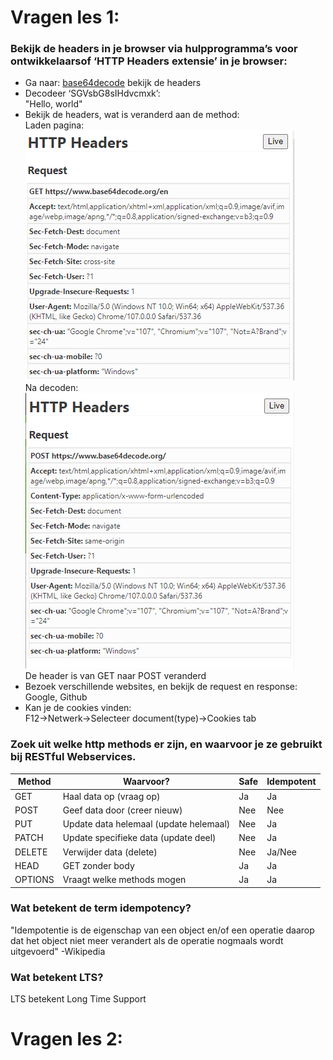 # Vragen les 1:

### Bekijk de headers in je browser via hulpprogramma’s voor ontwikkelaarsof ‘HTTP Headers extensie’ in je browser: 
- Ga naar: [base64decode](https://www.base64decode.org/en) bekijk de headers 
- Decodeer ‘SGVsbG8sIHdvcmxk’:  
"Hello, world"
- Bekijk de headers, wat is veranderd aan de method:      
Laden pagina:  
![Before](https://github.com/BoyK99/prog02-6/blob/master/img/before.png?raw=true)  
Na decoden:  
![After](https://github.com/BoyK99/prog02-6/blob/master/img/after.png?raw=true)  
De header is van GET naar POST veranderd
- Bezoek verschillende websites, en bekijk de request en response:  
Google, Github
- Kan je de cookies vinden:  
F12->Netwerk->Selecteer document(type)->Cookies tab


### Zoek uit welke http methods er zijn, en waarvoor je ze gebruikt bij RESTful Webservices.  
| Method  | Waarvoor?                              | Safe | Idempotent |
|---------|----------------------------------------|------|------------|
| GET     | Haal data op (vraag op)                | Ja   | Ja         |
| POST    | Geef data door (creer nieuw)           | Nee  | Nee        |
| PUT     | Update data helemaal (update helemaal) | Nee  | Ja         |
| PATCH   | Update specifieke data (update deel)   | Nee  | Ja         |
| DELETE  | Verwijder data (delete)                | Nee  | Ja/Nee     |
| HEAD    | GET zonder body                        | Ja   | Ja         |
| OPTIONS | Vraagt welke methods mogen             | Ja   | Ja         |

### Wat betekent de term idempotency?
"Idempotentie is de eigenschap van een object en/of een operatie daarop dat het object niet meer verandert als de operatie nogmaals wordt uitgevoerd" -Wikipedia

### Wat betekent LTS?
LTS betekent Long Time Support

# Vragen les 2:
